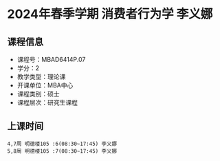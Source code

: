 # 2024年春季学期 消费者行为学 李义娜






## 课程信息

- 课程号：MBAD6414P.07
- 学分：2
- 教学类型：理论课
- 开课单位：MBA中心
- 课程类别：硕士
- 课程层次：研究生课程

## 上课时间

```
4,7周 明德楼105 :6(08:30~17:45) 李义娜
5,8周 明德楼105 :7(08:30~17:45) 李义娜
```

